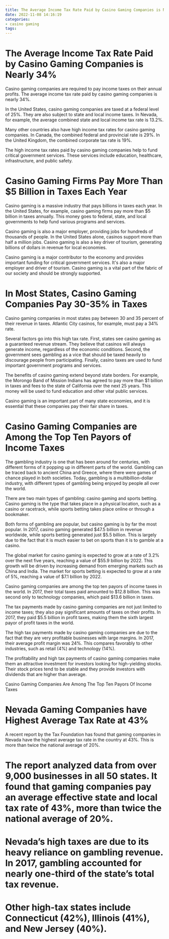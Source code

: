 ```yaml
---
title: The Average Income Tax Rate Paid by Casino Gaming Companies is Nearly 34% 
date: 2022-11-08 14:16:19
categories:
- casino gaming
tags:
---
```



#  The Average Income Tax Rate Paid by Casino Gaming Companies is Nearly 34% 

Casino gaming companies are required to pay income taxes on their annual profits. The average income tax rate paid by casino gaming companies is nearly 34%.

In the United States, casino gaming companies are taxed at a federal level of 25%. They are also subject to state and local income taxes. In Nevada, for example, the average combined state and local income tax rate is 13.2%. 

Many other countries also have high income tax rates for casino gaming companies. In Canada, the combined federal and provincial rate is 29%. In the United Kingdom, the combined corporate tax rate is 19%. 

The high income tax rates paid by casino gaming companies help to fund critical government services. These services include education, healthcare, infrastructure, and public safety.

#  Casino Gaming Firms Pay More Than $5 Billion in Taxes Each Year 

Casino gaming is a massive industry that pays billions in taxes each year. In the United States, for example, casino gaming firms pay more than $5 billion in taxes annually. This money goes to federal, state, and local governments to help fund various programs and services.

Casino gaming is also a major employer, providing jobs for hundreds of thousands of people. In the United States alone, casinos support more than half a million jobs. Casino gaming is also a key driver of tourism, generating billions of dollars in revenue for local economies.

Casino gaming is a major contributor to the economy and provides important funding for critical government services. It's also a major employer and driver of tourism. Casino gaming is a vital part of the fabric of our society and should be strongly supported.

#  In Most States, Casino Gaming Companies Pay 30-35% in Taxes 
Casino gaming companies in most states pay between 30 and 35 percent of their revenue in taxes. Atlantic City casinos, for example, must pay a 34% rate. 

Several factors go into this high tax rate. First, states see casino gaming as a guaranteed revenue stream. They believe that casinos will always generate income, regardless of the economic conditions. Second, the government sees gambling as a vice that should be taxed heavily to discourage people from participating. Finally, casino taxes are used to fund important government programs and services. 

The benefits of casino gaming extend beyond state borders. For example, the Morongo Band of Mission Indians has agreed to pay more than $1 billion in taxes and fees to the state of California over the next 25 years. This money will be used to fund education and other vital public services. 

Casino gaming is an important part of many state economies, and it is essential that these companies pay their fair share in taxes.

#  Casino Gaming Companies are Among the Top Ten Payors of Income Taxes 

The gambling industry is one that has been around for centuries, with different forms of it popping up in different parts of the world. Gambling can be traced back to ancient China and Greece, where there were games of chance played in both societies. Today, gambling is a multibillion-dollar industry, with different types of gambling being enjoyed by people all over the world.

There are two main types of gambling: casino gaming and sports betting. Casino gaming is the type that takes place in a physical location, such as a casino or racetrack, while sports betting takes place online or through a bookmaker.

Both forms of gambling are popular, but casino gaming is by far the most popular. In 2017, casino gaming generated $47.5 billion in revenue worldwide, while sports betting generated just $5.5 billion. This is largely due to the fact that it is much easier to bet on sports than it is to gamble at a casino. 

The global market for casino gaming is expected to grow at a rate of 3.2% over the next five years, reaching a value of $55.9 billion by 2022. This growth will be driven by increasing demand from emerging markets such as China and India. The market for sports betting is expected to grow at a rate of 5%, reaching a value of $7.1 billion by 2022. 

Casino gaming companies are among the top ten payors of income taxes in the world. In 2017, their total taxes paid amounted to $12.8 billion. This was second only to technology companies, which paid $13.6 billion in taxes. 

The tax payments made by casino gaming companies are not just limited to income taxes; they also pay significant amounts of taxes on their profits. In 2017, they paid $5.5 billion in profit taxes, making them the sixth largest payor of profit taxes in the world. 

The high tax payments made by casino gaming companies are due to the fact that they are very profitable businesses with large margins. In 2017, their average profit margin was 24%. This compares favorably to other industries, such as retail (4%) and technology (14%). 

The profitability and high tax payments of casino gaming companies make them an attractive investment for investors looking for high-yielding stocks. Their stock prices tend to be stable and they provide investors with dividends that are higher than average. 

Casino Gaming Companies Are Among The Top Ten Payors Of Income Taxes

#  Nevada Gaming Companies have Highest Average Tax Rate at 43%

A recent report by the Tax Foundation has found that gaming companies in Nevada have the highest average tax rate in the country at 43%. This is more than twice the national average of 20%.

# The report analyzed data from over 9,000 businesses in all 50 states. It found that gaming companies pay an average effective state and local tax rate of 43%, more than twice the national average of 20%.

# Nevada’s high taxes are due to its heavy reliance on gambling revenue. In 2017, gambling accounted for nearly one-third of the state’s total tax revenue.

# Other high-tax states include Connecticut (42%), Illinois (41%), and New Jersey (40%).